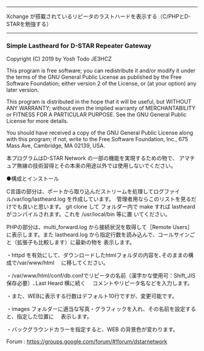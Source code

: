 ***************************************************************************************
   Xchange が搭載されているリピータのラストハードを表示する（C/PHPとD-STARを勉強する）
***************************************************************************************

<h3>Simple Lastheard for D-STAR Repeater Gateway</h3>
Copyright (C) 2019 by Yosh Todo JE3HCZ

  This program is free software; you can redistribute it and/or modify
  it under the terms of the GNU General Public License as published by
  the Free Software Foundation; either version 2 of the License, or
  (at your option) any later version.
  
  This program is distributed in the hope that it will be useful,
  but WITHOUT ANY WARRANTY; without even the implied warranty of
  MERCHANTABILITY or FITNESS FOR A PARTICULAR PURPOSE.  See the
  GNU General Public License for more details.
  
  You should have received a copy of the GNU General Public License
  along with this program; if not, write to the Free Software
  Foundation, Inc., 675 Mass Ave, Cambridge, MA 02139, USA.

  本プログラムはD-STAR Network の一部の機能を実現するための物で、
  アマチュア無線の技術習得とその本来の用途以外では使用しないでください。

●構成とインストール

C言語の部分は、ポートから取り込んだストリームを処理してログファイル/var/log/lastheard.log
を作成しています。　管理者用ならこのリストを見るだけでも良いと思います。  git clone して
フォルダー内で make すれば lastheard がコンパイルされます。これを /usr/local/bin 等に置
いてください。
	
PHPの部分は、multi_forward.log から接続状況を取得して［Remote Users］に表示します。また
lastheard.log から指定行数を読み込んで、コールサインごと（拡張子も比較します）に最新の物を
表示します。

・httpd を有効にして、ダウンロードしたhtmlフォルダの内容を､そのままの構成で/var/www/html
　に移してください。

・/var/www/html/conf/db.confでリピータの名前（漢字かな使用可：Shift_JIS保存必要）､Last Heard 横に続く
　コメントやリピータ名などを入力します。　

・また、WEBに表示する行数はデフォルト10行ですが、変更可能です。

・images フォルダーに適当な写真・グラフィックを入れ、その名前を設定すると、指定した位置に
　表示します。

・バックグラウンドカラーを指定すると、WEB の背景色が変わります。

Forum : https://groups.google.com/forum/#!forum/dstarnetwork
